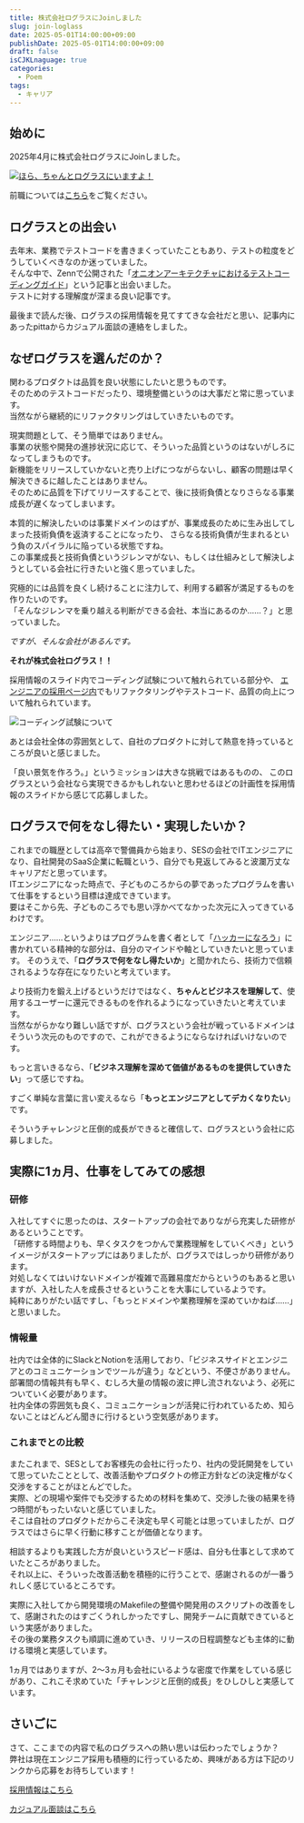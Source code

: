 ```yaml
---
title: 株式会社ログラスにJoinしました
slug: join-loglass
date: 2025-05-01T14:00:00+09:00
publishDate: 2025-05-01T14:00:00+09:00
draft: false
isCJKLnaguage: true
categories:
  - Poem
tags:
  - キャリア
---
```


## 始めに

<!-- textlint-disable -->

2025年4月に株式会社ログラスにJoinしました。

[![ほら、ちゃんとログラスにいますよ！](entry.png)](https://x.com/YKirin0418)

前職については[こちら](../first-it-company-graduation)をご覧ください。

## ログラスとの出会い

去年末、業務でテストコードを書きまくっていたこともあり、テストの粒度をどうしていくべきなのか迷っていました。\
そんな中で、Zennで公開された「[オニオンアーキテクチャにおけるテストコーディングガイド][村本さんの記事]」という記事と出会いました。\
テストに対する理解度が深まる良い記事です。

最後まで読んだ後、ログラスの採用情報を見てすてきな会社だと思い、記事内にあったpittaからカジュアル面談の連絡をしました。

## なぜログラスを選んだのか？

関わるプロダクトは品質を良い状態にしたいと思うものです。\
そのためのテストコードだったり、環境整備というのは大事だと常に思っています。\
当然ながら継続的にリファクタリングはしていきたいものです。

現実問題として、そう簡単ではありません。\
事業の状態や開発の進捗状況に応じて、そういった品質というのはないがしろになってしまうものです。\
新機能をリリースしていかないと売り上げにつながらないし、顧客の問題は早く解決できるに越したことはありません。\
そのために品質を下げてリリースすることで、後に技術負債となりさらなる事業成長が遅くなってしまいます。

本質的に解決したいのは事業ドメインのはずが、事業成長のために生み出してしまった技術負債を返済することになったり、 さらなる技術負債が生まれるという負のスパイラルに陥っている状態ですね。\
この事業成長と技術負債というジレンマがない、もしくは仕組みとして解決しようとしている会社に行きたいと強く思っていました。

究極的には品質を良くし続けることに注力して、利用する顧客が満足するものを作りたいのです。\
「そんなジレンマを乗り越える判断ができる会社、本当にあるのか……？」と思っていました。

*ですが、そんな会社があるんです。*

**それが株式会社ログラス！！**

採用情報のスライド内でコーディング試験について触れられている部分や、 [エンジニアの採用ページ内][webアプリケーションエンジニア採用ページ]でもリファクタリングやテストコード、品質の向上について触れられています。

![コーディング試験について](コーディング試験内容.png)

あとは会社全体の雰囲気として、自社のプロダクトに対して熱意を持っているところが良いと感じました。

「良い景気を作ろう。」というミッションは大きな挑戦ではあるものの、 このログラスという会社なら実現できるかもしれないと思わせるほどの計画性を採用情報のスライドから感じて応募しました。

## ログラスで何をなし得たい・実現したいか？

これまでの職歴としては高卒で警備員から始まり、SESの会社でITエンジニアになり、自社開発のSaaS企業に転職という、自分でも見返してみると波瀾万丈なキャリアだと思っています。\
ITエンジニアになった時点で、子どものころからの夢であったプログラムを書いて仕事をするという目標は達成できています。\
要はそこから先、子どものころでも思い浮かべてなかった次元に入ってきているわけです。

エンジニア……というよりはプログラムを書く者として「[ハッカーになろう][bible]」に書かれている精神的な部分は、自分のマインドや軸としていきたいと思っています。
そのうえで、「**ログラスで何をなし得たいか**」と聞かれたら、技術力で信頼されるような存在になりたいと考えています。

より技術力を鍛え上げるというだけではなく、**ちゃんとビジネスを理解して**、使用するユーザーに還元できるものを作れるようになっていきたいと考えています。\
当然ながらかなり難しい話ですが、ログラスという会社が戦っているドメインはそういう次元のものですので、これができるようにならなければいけないのです。

もっと言いきるなら、「**ビジネス理解を深めて価値があるものを提供していきたい**」って感じですね。

すごく単純な言葉に言い変えるなら「**もっとエンジニアとしてデカくなりたい**」です。

そういうチャレンジと圧倒的成長ができると確信して、ログラスという会社に応募しました。

## 実際に1ヵ月、仕事をしてみての感想

### 研修

入社してすぐに思ったのは、スタートアップの会社でありながら充実した研修があるということです。\
「研修する時間よりも、早くタスクをつかんで業務理解をしていくべき」というイメージがスタートアップにはありましたが、ログラスではしっかり研修があります。\
対処しなくてはいけないドメインが複雑で高難易度だからというのもあると思いますが、入社した人を成長させるということを大事にしているようです。\
純粋にありがたい話ですし、「もっとドメインや業務理解を深めていかねば……」と思いました。

### 情報量

社内では全体的にSlackとNotionを活用しており、「ビジネスサイドとエンジニアとのコミュニケーションでツールが違う」などという、不便さがありません。\
部署間の情報共有も早く、むしろ大量の情報の波に押し流されないよう、必死についていく必要があります。\
社内全体の雰囲気も良く、コミュニケーションが活発に行われているため、知らないことはどんどん聞きに行けるという空気感があります。

### これまでとの比較

またこれまで、SESとしてお客様先の会社に行ったり、社内の受託開発をしていて思っていたこととして、改善活動やプロダクトの修正方針などの決定権がなく交渉をすることがほとんどでした。\
実際、どの現場や案件でも交渉するための材料を集めて、交渉した後の結果を待つ時間がもったいないと感じていました。\
そこは自社のプロダクトだからこそ決定も早く可能とは思っていましたが、ログラスではさらに早く行動に移すことが価値となります。

相談するよりも実践した方が良いというスピード感は、自分も仕事として求めていたところがありました。\
それ以上に、そういった改善活動を積極的に行うことで、感謝されるのが一番うれしく感じているところです。

実際に入社してから開発環境のMakefileの整備や開発用のスクリプトの改善をして、感謝されたのはすごくうれしかったですし、開発チームに貢献できているという実感がありました。\
その後の業務タスクも順調に進めていき、リリースの日程調整なども主体的に動ける環境と実感しています。

1ヵ月ではありますが、2～3ヵ月も会社にいるような密度で作業をしている感じがあり、これこそ求めていた「チャレンジと圧倒的成長」をひしひしと実感しています。

## さいごに

さて、ここまでの内容で私のログラスへの熱い思いは伝わったでしょうか？\
弊社は現在エンジニア採用も積極的に行っているため、興味がある方は下記のリンクから応募をお待ちしています！

[採用情報はこちら][エンジニア採用情報]

[カジュアル面談はこちら][pitta]

<!-- textlint-enable -->

<!-- links -->

[bible]: https://cruel.org/freeware/hacker.html
[pitta]: https://pitta.me/matches/dlarsRnSEDwx
[webアプリケーションエンジニア採用ページ]: https://hrmos.co/pages/loglass/jobs/Eng-AE-002
[村本さんの記事]: https://zenn.dev/loglass/articles/01b786462eacca
[エンジニア採用情報]: https://www.loglass.co.jp/recruit/for-engineers
